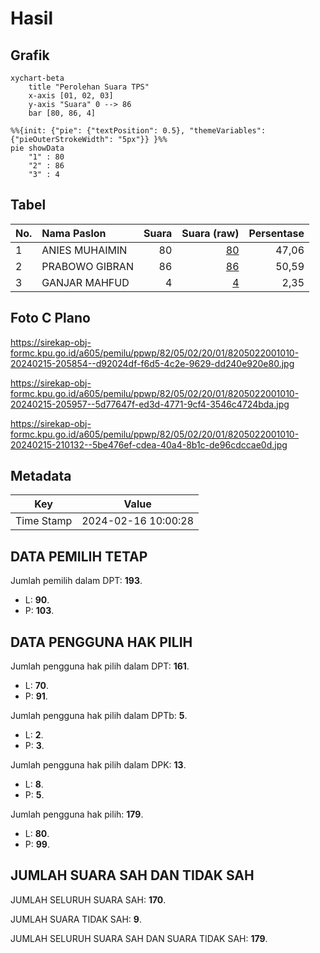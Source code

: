 # Hasil

## Grafik

```mermaid
xychart-beta
    title "Perolehan Suara TPS"
    x-axis [01, 02, 03]
    y-axis "Suara" 0 --> 86
    bar [80, 86, 4]
```

```mermaid
%%{init: {"pie": {"textPosition": 0.5}, "themeVariables": {"pieOuterStrokeWidth": "5px"}} }%%
pie showData
    "1" : 80
    "2" : 86
    "3" : 4
```

## Tabel

| No. | Nama Paslon    | Suara | Suara (raw) | Persentase |
|:--- |:-------------- | -----:| -----------:| ----------:|
| 1   | ANIES MUHAIMIN | 80    | [80][p-1]   | 47,06      |
| 2   | PRABOWO GIBRAN | 86    | [86][p-2]   | 50,59      |
| 3   | GANJAR MAHFUD  | 4     | [4][p-3]    | 2,35       |


[p-1]: https://github.com/gigit-pemilu/pemilu-2024-82-maluku-utara/blob/main/pilpres/hitung-suara/sub/82-maluku-utara/sub/05-kepulauan-sula/sub/02-sanana/sub/2001-mangon/sub/010-tps/sub/paslon-1.txt
[p-2]: https://github.com/gigit-pemilu/pemilu-2024-82-maluku-utara/blob/main/pilpres/hitung-suara/sub/82-maluku-utara/sub/05-kepulauan-sula/sub/02-sanana/sub/2001-mangon/sub/010-tps/sub/paslon-2.txt
[p-3]: https://github.com/gigit-pemilu/pemilu-2024-82-maluku-utara/blob/main/pilpres/hitung-suara/sub/82-maluku-utara/sub/05-kepulauan-sula/sub/02-sanana/sub/2001-mangon/sub/010-tps/sub/paslon-3.txt

## Foto C Plano

https://sirekap-obj-formc.kpu.go.id/a605/pemilu/ppwp/82/05/02/20/01/8205022001010-20240215-205854--d92024df-f6d5-4c2e-9629-dd240e920e80.jpg

https://sirekap-obj-formc.kpu.go.id/a605/pemilu/ppwp/82/05/02/20/01/8205022001010-20240215-205957--5d77647f-ed3d-4771-9cf4-3546c4724bda.jpg

https://sirekap-obj-formc.kpu.go.id/a605/pemilu/ppwp/82/05/02/20/01/8205022001010-20240215-210132--5be476ef-cdea-40a4-8b1c-de96cdccae0d.jpg


## Metadata

| Key        | Value               |
| ---------- | ------------------- |
| Time Stamp | 2024-02-16 10:00:28 |


## DATA PEMILIH TETAP

Jumlah pemilih dalam DPT: **193**.
 * L: **90**.
 * P: **103**.

## DATA PENGGUNA HAK PILIH

Jumlah pengguna hak pilih dalam DPT: **161**.
 * L: **70**.
 * P: **91**.

Jumlah pengguna hak pilih dalam DPTb: **5**.
 * L: **2**.
 * P: **3**.

Jumlah pengguna hak pilih dalam DPK: **13**.
 * L: **8**.
 * P: **5**.

Jumlah pengguna hak pilih: **179**.
 * L: **80**.
 * P: **99**.

## JUMLAH SUARA SAH DAN TIDAK SAH

JUMLAH SELURUH SUARA SAH: **170**.

JUMLAH SUARA TIDAK SAH: **9**.

JUMLAH SELURUH SUARA SAH DAN SUARA TIDAK SAH: **179**.


